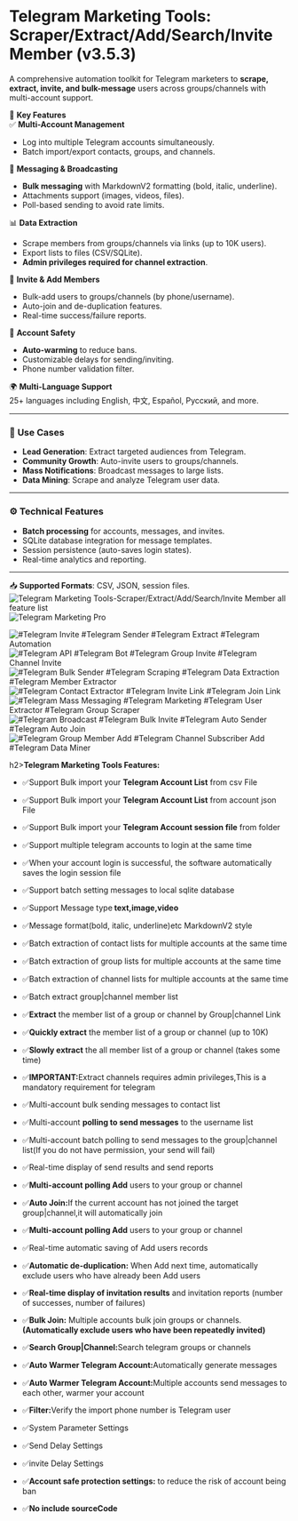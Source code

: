 # Telegram Marketing Tools: Scraper/Extract/Add/Search/Invite Member (v3.5.3)
A comprehensive automation toolkit for Telegram marketers to **scrape, extract, invite, and bulk-message** users across groups/channels with multi-account support.

🌟 **Key Features**  
✅ **Multi-Account Management**  
- Log into multiple Telegram accounts simultaneously.  
- Batch import/export contacts, groups, and channels.  

📢 **Messaging &amp; Broadcasting**  
- **Bulk messaging** with MarkdownV2 formatting (bold, italic, underline).  
- Attachments support (images, videos, files).  
- Poll-based sending to avoid rate limits.  

📊 **Data Extraction**  
- Scrape members from groups/channels via links (up to 10K users).  
- Export lists to files (CSV/SQLite).  
- **Admin privileges required for channel extraction**.  

👥 **Invite &amp; Add Members**  
- Bulk-add users to groups/channels (by phone/username).  
- Auto-join and de-duplication features.  
- Real-time success/failure reports.  

🔧 **Account Safety**  
- **Auto-warming** to reduce bans.  
- Customizable delays for sending/inviting.  
- Phone number validation filter.  

🌍 **Multi-Language Support**  
25+ languages including English, 中文, Español, Русский, and more.  

---

### 🚀 **Use Cases**  
- **Lead Generation**: Extract targeted audiences from Telegram.  
- **Community Growth**: Auto-invite users to groups/channels.  
- **Mass Notifications**: Broadcast messages to large lists.  
- **Data Mining**: Scrape and analyze Telegram user data.  

---

### ⚙️ **Technical Features**  
- **Batch processing** for accounts, messages, and invites.  
- SQLite database integration for message templates.  
- Session persistence (auto-saves login states).  
- Real-time analytics and reporting.  
---

📥 **Supported Formats**: CSV, JSON, session files.
<img src="https://i.ibb.co/qJGfCZ3/feature.png" alt="Telegram Marketing Tools-Scraper/Extract/Add/Search/Invite Member all feature list" />
<img src="https://i.ibb.co/ky0DfFW/brandservice.png" alt="Telegram Marketing Pro" />

<img src="https://i.ibb.co/qsj5dVt/account.png" alt="#Telegram Invite #Telegram Sender #Telegram Extract #Telegram Automation" />
<img src="https://i.ibb.co/8bmBcP7/message.png" alt="#Telegram API #Telegram Bot #Telegram Group Invite #Telegram Channel Invite" />
<img src="https://i.ibb.co/vQxq0PF/03sender.png" alt="#Telegram Bulk Sender #Telegram Scraping #Telegram Data Extraction #Telegram Member Extractor" />
<img src="https://i.ibb.co/nby0Bzp/04extract.png" alt="#Telegram Contact Extractor #Telegram Invite Link #Telegram Join Link" />
<img src="https://i.ibb.co/XyyFNdZ/05join.png" alt="#Telegram Mass Messaging #Telegram Marketing #Telegram User Extractor #Telegram Group Scraper" />
<img src="https://i.ibb.co/swqnRDz/06warm.png" alt="#Telegram Broadcast #Telegram Bulk Invite #Telegram Auto Sender #Telegram Auto Join" />
<img src="https://i.ibb.co/31X4Vs2/07filter.png" alt="#Telegram Group Member Add #Telegram Channel Subscriber Add #Telegram Data Miner" />

h2><strong>Telegram Marketing Tools Features:</strong></h2>
<ul>
  <li><p>✅Support Bulk import your <strong>Telegram Account List</strong> from csv File</p></li>
  <li><p>✅Support Bulk import your <strong>Telegram Account List</strong> from account json File</p></li>
  <li><p>✅Support Bulk import your <strong>Telegram Account session file</strong> from folder</p></li>
  <li><p>✅Support multiple telegram accounts to login at the same time</p></li>
  <li><p>✅When your account login is successful, the software automatically saves the login session file</p></li>

  <li><p>✅Support batch setting messages to local sqlite database</strong></p></li>
  <li><p>✅Support Message type<strong> text,image,video</strong></p></li>
  <li><p>✅Message format(bold, italic, underline)etc MarkdownV2 style</p></li>

  <li><p>✅Batch extraction of contact lists for multiple accounts at the same time</p></li>
  <li><p>✅Batch extraction of group lists for multiple accounts at the same time</p></li>
  <li><p>✅Batch extraction of channel lists for multiple accounts at the same time</p></li>
  <li><p>✅Batch extract group|channel member list</p></li>
   <li><p>✅<strong>Extract</strong> the member list of a group or channel by Group|channel Link</p></li>
  <li><p>✅<strong>Quickly extract</strong> the member list of a group or channel (up to 10K)</p></li>
  <li><p>✅<strong>Slowly extract</strong> the all member list of a group or channel (takes some time)</p></li>
  <li><p>✅<strong>IMPORTANT:</strong>Extract channels requires admin privileges,This is a mandatory requirement for
    telegram</strong></p></li>

  <li><p>✅Multi-account bulk sending messages to contact list</p></li>
  <li><p>✅Multi-account <strong>polling to send messages</strong> to the username list</p></li>
  <li><p>✅Multi-account batch polling to send messages to the group|channel list(If you do not have permission, your
    send will fail)</p></li>
  <li><p>✅Real-time display of send results and send reports</p></li>


  <li><p>✅<strong>Multi-account polling Add</strong> users to your group or channel</p></li>
  <li><p>✅<strong>Auto Join:</strong>If the current account has not joined the target group|channel,it will
    automatically join</p></li>
  <li><p>✅<strong>Multi-account polling Add</strong> users to your group or channel</p></li>
  <li><p>✅Real-time automatic saving of Add users records</p></li>
  <li><p>✅<strong>Automatic de-duplication:</strong> When Add next time, automatically exclude users who have
    already been Add users</p></li>
  <li><p>✅<strong>Real-time display of invitation results</strong> and invitation reports (number of successes, number of
    failures)</p>
  </li>


  <li><p>✅<strong>Bulk Join:</strong> Multiple accounts bulk join groups or channels.<strong>(Automatically exclude users who have been repeatedly invited)</strong></p></li>
  <li><p>✅<strong>Search Group|Channel:</strong>Search telegram groups or channels</p></li>
 
  <li><p>✅<strong>Auto Warmer Telegram Account:</strong>Automatically generate messages</p></li>
  <li><p>✅<strong>Auto Warmer Telegram Account:</strong>Multiple accounts send messages to each other, warmer your account</p></li>

  <li><p>✅<strong>Filter:</strong>Verify the import phone number is Telegram user</p></li>
  <li><p>✅System Parameter Settings</p></li>
  <li><p>✅Send Delay Settings</p></li>
  <li><p>✅invite Delay Settings</p></li>
  <li><p>✅<strong>Account safe protection settings:</strong> to reduce the risk of account being ban</p></li>
  <li>✅<strong>No include sourceCode</strong></li>
</ul>
